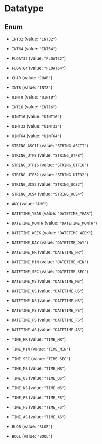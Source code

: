 

# Datatype

## Enum


* `INT32` (value: `"INT32"`)

* `INT64` (value: `"INT64"`)

* `FLOAT32` (value: `"FLOAT32"`)

* `FLOAT64` (value: `"FLOAT64"`)

* `CHAR` (value: `"CHAR"`)

* `INT8` (value: `"INT8"`)

* `UINT8` (value: `"UINT8"`)

* `INT16` (value: `"INT16"`)

* `UINT16` (value: `"UINT16"`)

* `UINT32` (value: `"UINT32"`)

* `UINT64` (value: `"UINT64"`)

* `STRING_ASCII` (value: `"STRING_ASCII"`)

* `STRING_UTF8` (value: `"STRING_UTF8"`)

* `STRING_UTF16` (value: `"STRING_UTF16"`)

* `STRING_UTF32` (value: `"STRING_UTF32"`)

* `STRING_UCS2` (value: `"STRING_UCS2"`)

* `STRING_UCS4` (value: `"STRING_UCS4"`)

* `ANY` (value: `"ANY"`)

* `DATETIME_YEAR` (value: `"DATETIME_YEAR"`)

* `DATETIME_MONTH` (value: `"DATETIME_MONTH"`)

* `DATETIME_WEEK` (value: `"DATETIME_WEEK"`)

* `DATETIME_DAY` (value: `"DATETIME_DAY"`)

* `DATETIME_HR` (value: `"DATETIME_HR"`)

* `DATETIME_MIN` (value: `"DATETIME_MIN"`)

* `DATETIME_SEC` (value: `"DATETIME_SEC"`)

* `DATETIME_MS` (value: `"DATETIME_MS"`)

* `DATETIME_US` (value: `"DATETIME_US"`)

* `DATETIME_NS` (value: `"DATETIME_NS"`)

* `DATETIME_PS` (value: `"DATETIME_PS"`)

* `DATETIME_FS` (value: `"DATETIME_FS"`)

* `DATETIME_AS` (value: `"DATETIME_AS"`)

* `TIME_HR` (value: `"TIME_HR"`)

* `TIME_MIN` (value: `"TIME_MIN"`)

* `TIME_SEC` (value: `"TIME_SEC"`)

* `TIME_MS` (value: `"TIME_MS"`)

* `TIME_US` (value: `"TIME_US"`)

* `TIME_NS` (value: `"TIME_NS"`)

* `TIME_PS` (value: `"TIME_PS"`)

* `TIME_FS` (value: `"TIME_FS"`)

* `TIME_AS` (value: `"TIME_AS"`)

* `BLOB` (value: `"BLOB"`)

* `BOOL` (value: `"BOOL"`)



